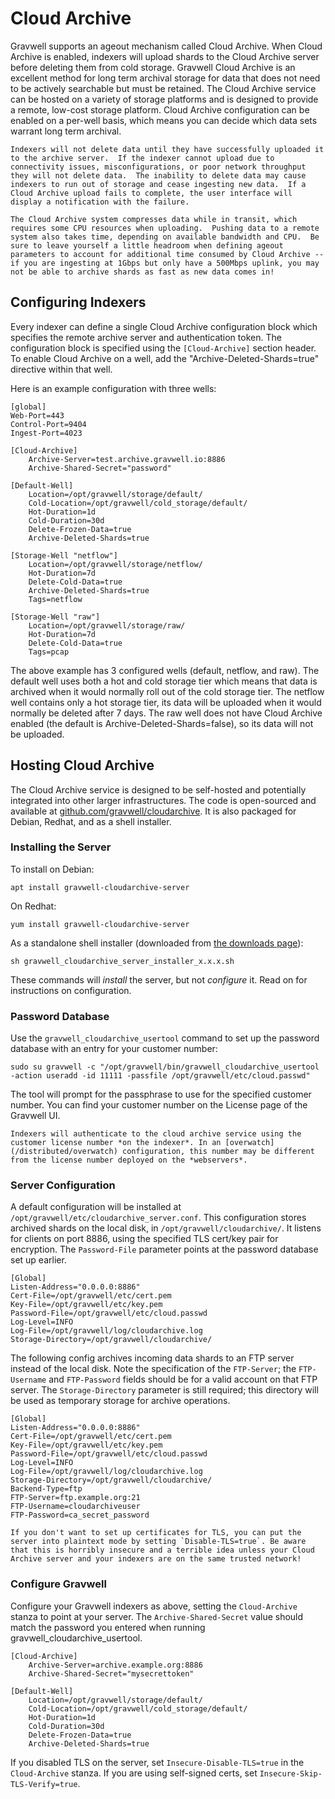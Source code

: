 # Cloud Archive

Gravwell supports an ageout mechanism called Cloud Archive.  When Cloud Archive is enabled, indexers will upload shards to the Cloud Archive server before deleting them from cold storage.  Gravwell Cloud Archive is an excellent method for long term archival storage for data that does not need to be actively searchable but must be retained.  The Cloud Archive service can be hosted on a variety of storage platforms and is designed to provide a remote, low-cost storage platform.  Cloud Archive configuration can be enabled on a per-well basis, which means you can decide which data sets warrant long term archival.

```{attention}
Indexers will not delete data until they have successfully uploaded it to the archive server.  If the indexer cannot upload due to connectivity issues, misconfigurations, or poor network throughput they will not delete data.  The inability to delete data may cause indexers to run out of storage and cease ingesting new data.  If a Cloud Archive upload fails to complete, the user interface will display a notification with the failure.
```

```{attention}
The Cloud Archive system compresses data while in transit, which requires some CPU resources when uploading.  Pushing data to a remote system also takes time, depending on available bandwidth and CPU.  Be sure to leave yourself a little headroom when defining ageout parameters to account for additional time consumed by Cloud Archive -- if you are ingesting at 1Gbps but only have a 500Mbps uplink, you may not be able to archive shards as fast as new data comes in!
```

## Configuring Indexers

Every indexer can define a single Cloud Archive configuration block which specifies the remote archive server and authentication token. The configuration block is specified using the `[Cloud-Archive]` section header.  To enable Cloud Archive on a well, add the "Archive-Deleted-Shards=true" directive within that well.

Here is an example configuration with three wells:

```
[global]
Web-Port=443
Control-Port=9404
Ingest-Port=4023

[Cloud-Archive]
	Archive-Server=test.archive.gravwell.io:8886
	Archive-Shared-Secret="password"

[Default-Well]
	Location=/opt/gravwell/storage/default/
	Cold-Location=/opt/gravwell/cold_storage/default/
	Hot-Duration=1d
	Cold-Duration=30d
	Delete-Frozen-Data=true
	Archive-Deleted-Shards=true

[Storage-Well "netflow"]
	Location=/opt/gravwell/storage/netflow/
	Hot-Duration=7d
	Delete-Cold-Data=true
	Archive-Deleted-Shards=true
	Tags=netflow

[Storage-Well "raw"]
	Location=/opt/gravwell/storage/raw/
	Hot-Duration=7d
	Delete-Cold-Data=true
	Tags=pcap
```

The above example has 3 configured wells (default, netflow, and raw).  The default well uses both a hot and cold storage tier which means that data is archived when it would normally roll out of the cold storage tier.  The netflow well contains only a hot storage tier, its data will be uploaded when it would normally be deleted after 7 days.  The raw well does not have Cloud Archive enabled (the default is Archive-Deleted-Shards=false), so its data will not be uploaded.

## Hosting Cloud Archive

The Cloud Archive service is designed to be self-hosted and potentially integrated into other larger infrastructures. The code is open-sourced and available at [github.com/gravwell/cloudarchive](https://github.com/gravwell/cloudarchive). It is also packaged for Debian, Redhat, and as a shell installer.

### Installing the Server
To install on Debian:

```
apt install gravwell-cloudarchive-server
```

On Redhat:

```
yum install gravwell-cloudarchive-server
```

As a standalone shell installer (downloaded from [the downloads page](/quickstart/downloads.md)):

```
sh gravwell_cloudarchive_server_installer_x.x.x.sh
```

These commands will *install* the server, but not *configure* it. Read on for instructions on configuration.

### Password Database

Use the `gravwell_cloudarchive_usertool` command to set up the password database with an entry for your customer number:

```
sudo su gravwell -c "/opt/gravwell/bin/gravwell_cloudarchive_usertool -action useradd -id 11111 -passfile /opt/gravwell/etc/cloud.passwd"
```

The tool will prompt for the passphrase to use for the specified customer number. You can find your customer number on the License page of the Gravwell UI.

```{note}
Indexers will authenticate to the cloud archive service using the customer license number *on the indexer*. In an [overwatch](/distributed/overwatch) configuration, this number may be different from the license number deployed on the *webservers*.
```

### Server Configuration

A default configuration will be installed at `/opt/gravwell/etc/cloudarchive_server.conf`. This configuration stores archived shards on the local disk, in `/opt/gravwell/cloudarchive/`. It listens for clients on port 8886, using the specified TLS cert/key pair for encryption. The `Password-File` parameter points at the password database set up earlier.

```
[Global]
Listen-Address="0.0.0.0:8886"
Cert-File=/opt/gravwell/etc/cert.pem
Key-File=/opt/gravwell/etc/key.pem
Password-File=/opt/gravwell/etc/cloud.passwd
Log-Level=INFO
Log-File=/opt/gravwell/log/cloudarchive.log
Storage-Directory=/opt/gravwell/cloudarchive/
```

The following config archives incoming data shards to an FTP server instead of the local disk. Note the specification of the `FTP-Server`; the `FTP-Username` and `FTP-Password` fields should be for a valid account on that FTP server. The `Storage-Directory` parameter is still required; this directory will be used as temporary storage for archive operations.

```
[Global]
Listen-Address="0.0.0.0:8886"
Cert-File=/opt/gravwell/etc/cert.pem
Key-File=/opt/gravwell/etc/key.pem
Password-File=/opt/gravwell/etc/cloud.passwd
Log-Level=INFO
Log-File=/opt/gravwell/log/cloudarchive.log
Storage-Directory=/opt/gravwell/cloudarchive/
Backend-Type=ftp
FTP-Server=ftp.example.org:21
FTP-Username=cloudarchiveuser
FTP-Password=ca_secret_password
```

```{note}
If you don't want to set up certificates for TLS, you can put the server into plaintext mode by setting `Disable-TLS=true`. Be aware that this is horribly insecure and a terrible idea unless your Cloud Archive server and your indexers are on the same trusted network!
```

### Configure Gravwell

Configure your Gravwell indexers as above, setting the `Cloud-Archive` stanza to point at your server. The `Archive-Shared-Secret` value should match the password you entered when running gravwell_cloudarchive_usertool.

```
[Cloud-Archive]
	Archive-Server=archive.example.org:8886
	Archive-Shared-Secret="mysecrettoken"

[Default-Well]
	Location=/opt/gravwell/storage/default/
	Cold-Location=/opt/gravwell/cold_storage/default/
	Hot-Duration=1d
	Cold-Duration=30d
	Delete-Frozen-Data=true
	Archive-Deleted-Shards=true
```

If you disabled TLS on the server, set `Insecure-Disable-TLS=true` in the `Cloud-Archive` stanza. If you are using self-signed certs, set `Insecure-Skip-TLS-Verify=true`.
